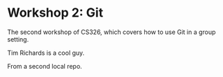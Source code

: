 # Workshop 2: Git
The second workshop of CS326, which covers how to use Git in a group setting.

Tim Richards is a cool guy.

From a second local repo.
